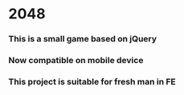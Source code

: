 # 2048
### This is a small game based on jQuery
### Now compatible on mobile device
### This project is suitable for fresh man in FE
